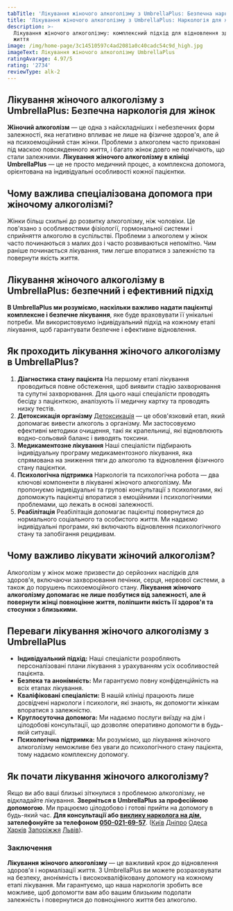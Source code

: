 ```yaml
---
tabTitle: 'Лікування жіночого алкоголізму з UmbrellaPlus: Безпечна наркологія для жінок'
title: 'Лікування жіночого алкоголізму з UmbrellaPlus: Наркологія для жінок.'
description: >-
  Лікування жіночого алкоголізму: комплексний підхід для відновлення здоров'я та
  життя
image: /img/home-page/3c14510597c4ad2081a0c40cadc54c9d_high.jpg
imageText: Лікування жіночого алкоголізму UmbrellaPlus
ratingAvarage: 4.97/5
rating: '2734'
reviewType: alk-2
---
```


## Лікування жіночого алкоголізму з UmbrellaPlus: Безпечна наркологія для жінок

**Жіночий алкоголізм** — це одна з найскладніших і небезпечних форм залежності, яка негативно впливає не лише на фізичне здоров'я, але й на психоемоційний стан жінки. Проблеми з алкоголем часто приховані під маскою повсякденного життя, і багато жінок довго не помічають, що стали залежними. **Лікування жіночого алкоголізму в клініці UmbrellaPlus** — це не просто медичний процес, а комплексна допомога, орієнтована на індивідуальні особливості кожної пацієнтки.

## Чому важлива спеціалізована допомога при жіночому алкоголізмі?

Жінки більш схильні до розвитку алкоголізму, ніж чоловіки. Це пов'язано з особливостями фізіології, гормональної системи і сприйняття алкоголю в суспільстві. Проблеми з алкоголем у жінок часто починаються з малих доз і часто розвиваються непомітно. Чим раніше починається лікування, тим легше впоратися з залежністю та повернути якість життя.

## Лікування жіночого алкоголізму в UmbrellaPlus: безпечний і ефективний підхід

**В UmbrellaPlus ми розуміємо, наскільки важливо надати пацієнтці комплексне і безпечне лікування**, яке буде враховувати її унікальні потреби. Ми використовуємо індивідуальний підхід на кожному етапі лікування, щоб гарантувати безпечне і ефективне відновлення.

## &#x20;Як проходить лікування жіночого алкоголізму в UmbrellaPlus?

1. **Діагностика стану пацієнта**
   На першому етапі лікування проводиться повне обстеження, щоб виявити стадію захворювання та супутні захворювання. Для цього наші спеціалісти проводять бесіду з пацієнткою, аналізують її медичну картку та проводять низку тестів.
2. **Детоксикація організму**
   [Детоксикація](https://umbrella-plus.com.ua/uk/services/kapelnica_ot_alkogola_umbrellaplus-ua/) — це обов'язковий етап, який допомагає вивести алкоголь з організму. Ми застосовуємо ефективні методики очищення, такі як крапельниці, які відновлюють водно-сольовий баланс і виводять токсини.
3. **Медикаментозне лікування**
   Наші спеціалісти підбирають індивідуальну програму медикаментозного лікування, яка спрямована на зниження тяги до алкоголю та відновлення фізичного стану пацієнтки.
4. **Психологічна підтримка**
   Наркологія та психологічна робота — два ключові компоненти в лікуванні жіночого алкоголізму. Ми пропонуємо індивідуальні та групові консультації з психологами, які допоможуть пацієнтці впоратися з емоційними і психологічними проблемами, що лежать в основі залежності.
5. **Реабілітація**
   Реабілітація допомагає пацієнтці повернутися до нормального соціального та особистого життя. Ми надаємо індивідуальні програми, які включають відновлення психологічного стану та запобігання рецидивам.

## Чому важливо лікувати жіночий алкоголізм?

Алкоголізм у жінок може призвести до серйозних наслідків для здоров'я, включаючи захворювання печінки, серця, нервової системи, а також до порушень психоемоційного стану. **Лікування жіночого алкоголізму допомагає не лише позбутися від залежності, але й повернути жінці повноцінне життя, поліпшити якість її здоров'я та стосунки з близькими.**

## Переваги лікування жіночого алкоголізму з UmbrellaPlus

* **Індивідуальний підхід:** Наші спеціалісти розробляють персоналізовані плани лікування з урахуванням усіх особливостей пацієнта.
* **Безпека та анонімність:** Ми гарантуємо повну конфіденційність на всіх етапах лікування.
* **Кваліфіковані спеціалісти:** В нашій клініці працюють лише досвідчені наркологи і психологи, які знають, як допомогти жінкам впоратися з залежністю.
* **Круглосуточна допомога:** Ми надаємо послуги виїзду на дім і цілодобові консультації, що дозволяє оперативно допомогти в будь-якій ситуації.
* **Психологічна підтримка:** Ми розуміємо, що лікування жіночого алкоголізму неможливе без уваги до психологічного стану пацієнта, тому надаємо комплексну допомогу.

## Як почати лікування жіночого алкоголізму?

Якщо ви або ваші близькі зіткнулися з проблемою алкоголізму, не відкладайте лікування. **Зверніться в UmbrellaPlus за професійною допомогою**. Ми працюємо цілодобово і готові прийти на допомогу в будь-який час. **Для консультації або [виклику нарколога на дім](https://umbrella-plus.com.ua/uk/services/vivod-iz-zapoia-na-domy-umbrellaplus-ua/), зателефонуйте за телефоном [050-021-69-57](tel:0500216957)**. ([Київ](https://umbrella-plus.com.ua/uk/kiev/) [Дніпро](https://umbrella-plus.com.ua/uk/dnepr/) [Одеса](https://umbrella-plus.com.ua/uk/lechenie-alc/) [Харків](https://umbrella-plus.com.ua/uk/kharkiv/) [Запоріжжя](https://umbrella-plus.com.ua/uk/zaporozie/) [Львів](https://umbrella-plus.com.ua/uk/lviv/)).

### Заключення

**Лікування жіночого алкоголізму** — це важливий крок до відновлення здоров'я і нормалізації життя. З UmbrellaPlus ви можете розраховувати на безпеку, анонімність і висококваліфіковану допомогу на кожному етапі лікування. Ми гарантуємо, що наша наркологія зробить все можливе, щоб допомогти вам або вашим близьким подолати залежність і повернутися до повноцінного життя без алкоголю.
